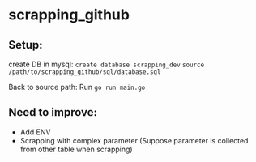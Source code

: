 # scrapping_github

## Setup:
create DB in mysql:
`create database scrapping_dev`
`source /path/to/scrapping_github/sql/database.sql`

Back to source path:
Run `go run main.go`

## Need to improve:
- Add ENV
- Scrapping with complex parameter (Suppose parameter is collected from other table when scrapping)
